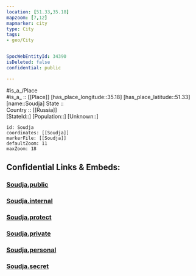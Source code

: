 ```yaml
---
location: [51.33,35.18] 
mapzoom: [7,12] 
mapmarker: city 
type: City
tags:
- geo/City


SpocWebEntityId: 34390
isDeleted: false
confidential: public

---
```

#is_a_/Place  
#is_a_ :: [[Place]] 
[has_place_longitude::35.18] 
[has_place_latitude::51.33] 
[name::Soudja] 
State ::  
Country :: [[Russia]]  
[StateId::] 
[Population::] 
[Unknown::] 


```leaflet
id: Soudja
coordinates: [[Soudja]] 
markerFile: [[Soudja]] 
defaultZoom: 11 
maxZoom: 18
```


## Confidential Links & Embeds: 

### [Soudja.public](/_public/\Earth\Continent\Europe\Europe~East\Russia\Russia~Central\Kursk_Oblast\CitySoudja.public.md) 

### [Soudja.internal](/_internal/\Earth\Continent\Europe\Europe~East\Russia\Russia~Central\Kursk_Oblast\CitySoudja.internal.md) 

### [Soudja.protect](/_protect/\Earth\Continent\Europe\Europe~East\Russia\Russia~Central\Kursk_Oblast\CitySoudja.protect.md) 

### [Soudja.private](/_private/\Earth\Continent\Europe\Europe~East\Russia\Russia~Central\Kursk_Oblast\CitySoudja.private.md) 

### [Soudja.personal](/_personal/\Earth\Continent\Europe\Europe~East\Russia\Russia~Central\Kursk_Oblast\CitySoudja.personal.md) 

### [Soudja.secret](/_secret/\Earth\Continent\Europe\Europe~East\Russia\Russia~Central\Kursk_Oblast\CitySoudja.secret.md)

